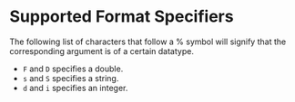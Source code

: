 # Supported Format Specifiers
The following list of characters that follow a % symbol will signify that the corresponding argument is of a certain datatype.

- `F` and `D` specifies a double.
- `s` and `S` specifies a string.
- `d` and `i` specifies an integer.
